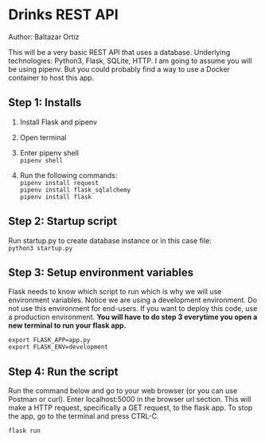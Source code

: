 # Drinks REST API

Author: Baltazar Ortiz

This will be a very basic REST API that uses a database. Underlying technologies: Python3,
Flask, SQLite, HTTP. I am going to assume you will be using pipenv. But you could probably find a way to use a Docker container to host this app.

## Step 1: Installs

1. Install Flask and pipenv
2. Open terminal
3. Enter pipenv shell \
`pipenv shell`

4. Run the following commands: \
`pipenv install request` \
`pipenv install flask_sqlalchemy` \
`pipenv install flask` 

## Step 2: Startup script

Run startup.py to create database instance or in this case file: \
`python3 startup.py`

## Step 3: Setup environment variables

Flask needs to know which script to run which is why we will use environment variables.
Notice we are using a development environment. Do not use this environment for end-users. If you want to deploy this code, use a production environment. **You will have to do step 3 everytime you open a new terminal to run your flask app.**

`export FLASK_APP=app.py` \
`export FLASK_ENV=development`

## Step 4: Run the script

Run the command below and go to your web browser (or you can use Postman or curl). Enter
localhost:5000 in the browser url section. This will make a HTTP request, specifically a GET request, to the flask app. To stop the app, go to the terminal and press CTRL-C.

`flask run`
